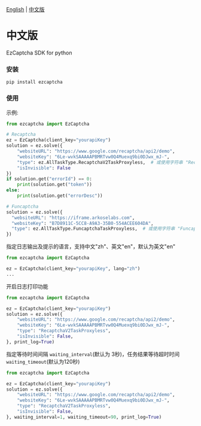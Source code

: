 [English](README.md) | [中文版](README_zh.md)
# 中文版
EzCaptcha SDK for python
### 安装
```
pip install ezcaptcha
```
### 使用
示例: 
```python
from ezcaptcha import EzCaptcha

# Recaptcha
ez = EzCaptcha(client_key="yourapiKey")
solution = ez.solve({
    "websiteURL": "https://www.google.com/recaptcha/api2/demo",
    "websiteKey": "6Le-wvkSAAAAAPBMRTvw0Q4Muexq9bi0DJwx_mJ-",
    "type": ez.AllTaskType.RecaptchaV2TaskProxyless,  # 或使用字符串 "RecaptchaV2TaskProxyless"
    "isInvisible": False
})
if solution.get("errorId") == 0:
    print(solution.get("token"))
else:
    print(solution.get("errorDesc"))

# Funcaptcha
solution = ez.solve({
  "websiteURL": "https://iframe.arkoselabs.com",
  "websiteKey": "B7D8911C-5CC8-A9A3-35B0-554ACEE604DA",
  "type": ez.AllTaskType.FuncaptchaTaskProxyless,  # 或使用字符串 "FuncaptchaTaskProxyless"
})
```

指定日志输出及提示的语言，支持中文"zh"、英文"en"，默认为英文"en"
```python
from ezcaptcha import EzCaptcha

ez = EzCaptcha(client_key="yourapiKey", lang="zh")
...
```
开启日志打印功能
```python
from ezcaptcha import EzCaptcha

ez = EzCaptcha(client_key="yourapiKey")
solution = ez.solve({
    "websiteURL": "https://www.google.com/recaptcha/api2/demo",
    "websiteKey": "6Le-wvkSAAAAAPBMRTvw0Q4Muexq9bi0DJwx_mJ-",
    "type": "RecaptchaV2TaskProxyless",
    "isInvisible": False,
}, print_log=True)
```

指定等待时间间隔 `waiting_interval`(默认为 3秒)，任务结果等待超时时间`waiting_timeout`(默认为120秒)
```python
from ezcaptcha import EzCaptcha

ez = EzCaptcha(client_key="yourapiKey")
solution = ez.solve({
    "websiteURL": "https://www.google.com/recaptcha/api2/demo",
    "websiteKey": "6Le-wvkSAAAAAPBMRTvw0Q4Muexq9bi0DJwx_mJ-",
    "type": "RecaptchaV2TaskProxyless",
    "isInvisible": False,
}, waiting_interval=1, waiting_timeout=90, print_log=True)
```

